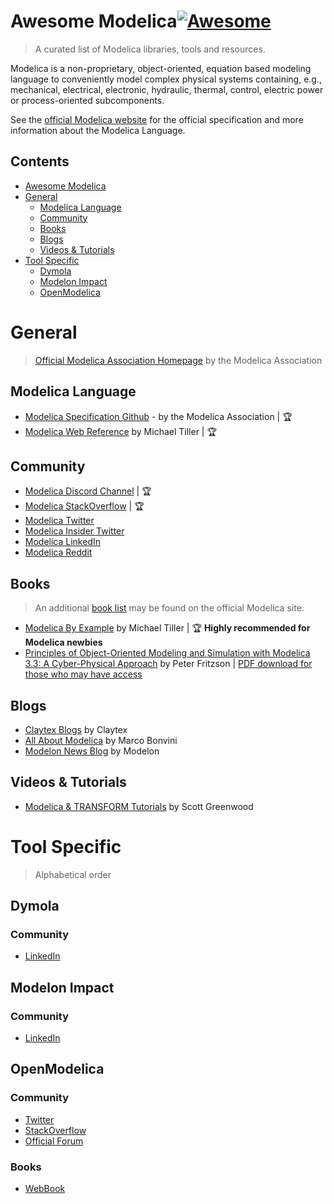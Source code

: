 # Awesome Modelica[![Awesome](https://awesome.re/badge.svg)](https://awesome.re)
> A curated list of Modelica libraries, tools and resources.

Modelica is a non-proprietary, object-oriented, equation based modeling language to conveniently model complex physical systems containing, e.g., mechanical, electrical, electronic, hydraulic, thermal, control, electric power or process-oriented subcomponents.

See the [official Modelica website](https://www.modelica.org/) for the official specification and more information about the Modelica Language.

## Contents
- [Awesome Modelica](#awesome-modelica)
- [General](#general)
  - [Modelica Language](#community)
  - [Community](#community)
  - [Books](#books)
  - [Blogs](#blogs)
  - [Videos & Tutorials](#videos-&-tutorials)
- [Tool Specific](#tool-specific)
  - [Dymola](#dymola)
  - [Modelon Impact](#modelon-impact)
  - [OpenModelica](#openmodelica)

# General
> [Official Modelica Association Homepage](https://www.modelica.org/) by the Modelica Association

## Modelica Language
- [Modelica Specification Github](https://github.com/modelica/ModelicaSpecification) - by the Modelica Association | :trophy:
- [Modelica Web Reference](https://webref.modelica.university/) by Michael Tiller | :trophy:

## Community
- [Modelica Discord Channel](https://discord.com/invite/bp2yeYU) | :trophy:
- [Modelica StackOverflow](https://stackoverflow.com/questions/tagged/modelica) | :trophy:
- [Modelica Twitter](https://twitter.com/modelica)
- [Modelica Insider Twitter](https://twitter.com/modelicainsider)
- [Modelica LinkedIn](https://www.linkedin.com/groups/806917/)
- [Modelica Reddit](https://www.reddit.com/r/Modelica/)

## Books
> An additional [book list](https://modelica.org/publications) may be found on the official Modelica site.
- [Modelica By Example](https://mbe.modelica.university/) by Michael Tiller | :trophy: **Highly recommended for Modelica newbies**
- [Principles of Object-Oriented Modeling and Simulation with Modelica 3.3: A Cyber-Physical Approach](https://www.amazon.com/Principles-Object-Oriented-Modeling-Simulation-Modelica/dp/111885912X) by Peter Fritzson | [PDF download for those who may have access](https://doi.org/10.1002/9781118989166)

## Blogs
- [Claytex Blogs](https://www.claytex.com/blog/) by Claytex
- [All About Modelica](https://marcobonvini.com/modelica/2020/06/29/all-about-modelica.html) by Marco Bonvini
- [Modelon News Blog](https://www.modelon.com/news-blog) by Modelon

## Videos & Tutorials
- [Modelica & TRANSFORM Tutorials](https://www.youtube.com/channel/UCL8MRWi3q0Ivo2KVMLq1O8A) by Scott Greenwood

# Tool Specific
> Alphabetical order

## Dymola
### Community
- [LinkedIn](https://www.linkedin.com/groups/4400628/)

## Modelon Impact
### Community
- [LinkedIn](https://www.linkedin.com/groups/12431484/)

## OpenModelica
### Community
- [Twitter](https://twitter.com/openmodelica)
- [StackOverflow](https://stackoverflow.com/questions/tagged/openmodelica)
- [Official Forum](https://www.openmodelica.org/forum)

### Books
- [WebBook](http://omwebbook.openmodelica.org/)






